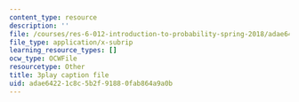 ```yaml
---
content_type: resource
description: ''
file: /courses/res-6-012-introduction-to-probability-spring-2018/adae64221c8c5b2f91880fab864a9a0b_strrrdJivco.vtt
file_type: application/x-subrip
learning_resource_types: []
ocw_type: OCWFile
resourcetype: Other
title: 3play caption file
uid: adae6422-1c8c-5b2f-9188-0fab864a9a0b
---
```

